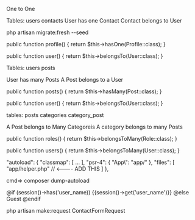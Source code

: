 One to One

Tables:
users
contacts
User has one Contact
Contact belongs to User

<!-- for seed with migrate -->

php artisan migrate:fresh --seed

<!-- One-to-One (1:1) Relationship: -->

<!-- Example: One user has one profile. -->

<!-- User Model: -->

public function profile()
{
return $this->hasOne(Profile::class);
}

<!-- Profile Model: -->

public function user()
{
return $this->belongsTo(User::class);
}

<!-- One to Many -->

Tables:
users
posts

User has many Posts
A Post belongs to a User

<!-- One-to-Many (1:N) Relationship: -->

<!-- Example: One user has multiple posts. -->

<!-- User Model: -->

public function posts()
{
return $this->hasMany(Post::class);
}

<!-- Post Model: -->

public function user()
{
return $this->belongsTo(User::class);
}

<!-- Many to Many -->

tables:
posts
categories
category_post

A Post belongs to Many Categoreis
A category belongs to many Posts

<!-- Many-to-Many (N:N) Relationship: -->
<!-- Example: A user can have multiple roles, and a role can be assigned to multiple users. -->

<!-- User Model: -->

public function roles()
{
return $this->belongsToMany(Role::class);
}

<!-- Role Model: -->

public function users()
{
return $this->belongsToMany(User::class);
}

<!-- Configuration of customer helper in Laravel -->

<!-- <?php

// Important Function

echo 'Hello';    //show every page -->

"autoload": {
"classmap": [
...
],
"psr-4": {
"App\\": "app/"
},
"files": [
"app/helper.php" // <---- ADD THIS
]
},

cmd=> composer dump-autoload

<!-- for session -->

@if (session()->has('user_name))
{{session()->get('user_name')}}
@else
Guest
@endif


<!-- for validation request class -->
php artisan make:request ContactFormRequest
